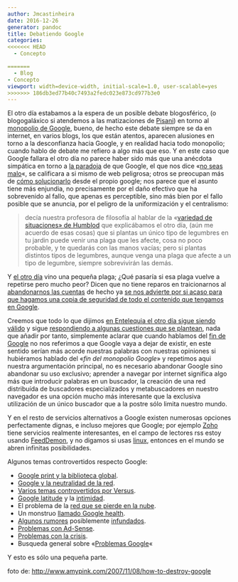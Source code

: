 ```yaml
---
author: Jmcastinheira
date: 2016-12-26
generator: pandoc
title: Debatiendo Google
categories:
<<<<<<< HEAD
  - Concepto

=======
  - Blog
- Concepto
viewport: width=device-width, initial-scale=1.0, user-scalable=yes
>>>>>>> 186db3ed77b40c7493a2fedc023e873cd977b3e0
---
```




El otro día estabamos a la espera de un posible debate blogosférico, (o
blogogaláxico si atendemos a las matizaciones de
[Pisani](http://www.soitu.es/soitu/transnets.html)) en torno al
[monopolio de Google](http://es.wikipedia.org/wiki/Google), bueno, de
hecho este debate siempre se da en internet, en varios blogs, los que
están atentos, aparecen alusiones en torno a la desconfianza hacia
Google, y en realidad hacia todo monopolio; cuando hablo de debate me
refiero a algo más que eso. Y en este caso que Google fallara el otro
día no parece haber sido más que una anécdota simpática en torno a [la
paradoja](http://www.soitu.es/soitu/2009/02/01/transnets/1233500667_018809.html?id=340efaf0f5e473cf9687daebc1c0dcee&tm=1234620482)
de que Google, el que nos dice «[no seas
malo](http://en.wikipedia.org/wiki/Don%27t_be_evil)«, se calificara a si
mismo de web peligrosa; otros se preocupan más de [cómo
solucionarlo](http://alt1040.com/2009/01/google-falla-alerta-que-todas-las-paginas-de-internet-tienen-malware)
desde el propio google; nos parece que el asunto tiene más enjundia, no
precisamente por el daño efectivo que ha sobrevenido al fallo, que
apenas es perceptible, sino más bien por el fallo posible que se
anuncia, por el peligro de la uniformización y el centralismo:

> decía nuestra profesora de filosofía al hablar de la «[variedad de
> situaciones» de
> Humblod](http://entelequia.bligoo.com/content/view/441825/Y_Google_caera.html)
> que explicábamos el otro día, (aún me acuerdo de esas cosas) que si
> plantas un único tipo de legumbres en tu jardin puede venir una plaga
> que les afecte, cosa no poco probable, y te quedarás con las manos
> vacías; pero si plantas distintos tipos de legumbres, aunque venga una
> plaga que afecte a un tipo de legumbre, siempre sobrevivirán las
> demás.

Y [el otro día](http://google.dirson.com/categoria.new/problemas/) vino
una pequeña plaga; ¿Qué pasaría si esa plaga vuelve a repetirse pero
mucho peor? Dicen que no tiene reparos en traicionarnos al [abandonarnos
las
cuentas](http://www.soitu.es/soitu/2009/01/16/transnets/1232100630_623662.html?id=340efaf0f5e473cf9687daebc1c0dcee&tm=1234627034)
de hecho ya [se nos advierte por si acaso para que hagamos una copia de
seguridad de todo el contenido que tengamos en
Google](http://www.elcomercio.com.pe/impresa/notas/tenga-copia-seguridad-lo-que-guarda-google/20090208/242889).

Creemos que todo lo que dijimos [en Entelequia el otro día sigue siendo
válido](http://entelequia.bligoo.com/content/view/441825/Y_Google_caera.html)
y sigue [respondiendo a algunas cuestiones que se
plantean](http://www.documentalistaenredado.net/793/cuando-google-falla/),
nada que añadir por tanto, simplemente aclarar que cuando hablamos del
[fin de
Google](http://entelequia.bligoo.com/content/view/441825/Y_Google_caera.html)
no nos referimos a que Google vaya a dejar de existir, en este sentido
serían más acorde nuestras palabras con nuestras opiniones si hubiéramos
hablado del «*fin del monopolio Google*» y repetimos aqui nuestra
argumentación principal, no es necesario abandonar Google sino abandonar
su uso exclusivo; aprender a navegar por internet significa algo más que
introducir palabras en un buscador, la creación de una red distribuída
de buscadores especializados y metabuscadores en nuestro navegador es
una opción mucho más interesante que la exclusiva utilización de un
único buscador que a la postre sólo limita nuestro mundo.

Y en el resto de servicios alternativos a Google existen numerosas
opciones perfectamente dignas, e incluso mejores que Google; por ejemplo
[Zoho](http://es.wikipedia.org/wiki/Zoho) tiene servicios realmente
interesantes, en el campo de lectores rss estoy usando
[FeedDemon](http://blogandweb.com/software/feeddemon-un-excelente-lector-de-feeds-de-esritorio/),
y no digamos si usas [linux](http://es.wikipedia.org/wiki/Linux),
entonces en el mundo se abren infinitas posibilidades.

Algunos temas controvertidos respecto Google:

-   [Google print y la biblioteca
    global](http://nomada.blogs.com/jfreire/2005/10/el_debate_de_go.html).
-   [Google y la neutralidad de la
    red](http://www.versvs.net/anotacion/google-neutralidad-red).
-   [Varios temas controvertidos por
    Versus](http://www.versvs.net/google).
-   [Google
    latitude](http://www.genbeta.com/2009/02/04-google-latitude-o-como-decirle-a-google-donde-estas-en-cada-momento)
    y la
    [intimidad](http://www.idg.es/computerworld/Google-reaviva-el-debate-sobre-la-intimidad-con-La/seccion-tec/noticia-76500).
-   El problema de la [red que se pierde en la
    nube](http://www.genbeta.com/2009/02/04-google-latitude-o-como-decirle-a-google-donde-estas-en-cada-momento).
-   Un monstruo [llamado Google
    health](http://www.versvs.net/anotacion/google-health-esta-con-nosotros).
-   [Algunos
    rumores](http://www.lukor.com/webmasters/articulos_que_pasa_con_google.htm)
    posiblemente [infundados](http://www.error500.net/node/67).
-   [Problemas con
    Ad-Sense](http://mangasverdes.es/2009/01/29/mangas-verdes-rompe-con-adsense/).
  -   [Problemas con la
    crisis](http://www.20minutos.es/noticia/443612/0/google/abandona/servicios/).
  -   Busqueda general sobre «[Problemas
    Google](http://s8-eu.ixquick.com/do/metasearch.pl?cmd=process_search&startat=0&language=espanol&qid=MILMNOQMQPPT&query=problemas+google&cat=web&rl=NONE&lui=espanol&ff=&rcount=&pl=ff)«

Y esto es sólo una pequeña parte.

foto de: <http://www.amypink.com/2007/11/08/how-to-destroy-google>
